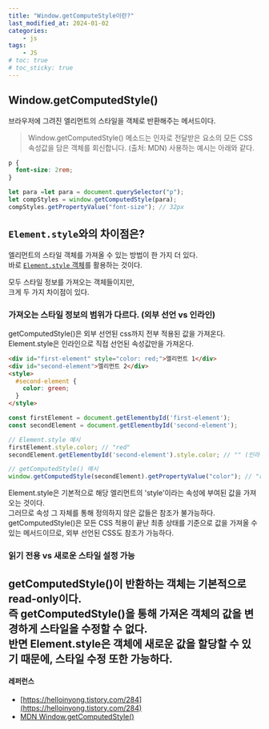 ```yaml
---
title: "Window.getComputeStyle이란?"
last_modified_at: 2024-01-02
categories:
    - js
tags:
    - JS
# toc: true
# toc_sticky: true
---
```


## Window.getComputedStyle()
브라우저에 그려진 엘리먼트의 스타일을 객체로 반환해주는 메서드이다.
> Window.getComputedStyle() 메소드는 인자로 전달받은 요소의 모든 CSS 속성값을 담은 객체를 회신합니다. (출처: MDN)
사용하는 예시는 아래와 같다.
```css
p {
  font-size: 2rem;
}
```
```javascript
let para =let para = document.querySelector("p");
let compStyles = window.getComputedStyle(para); 
compStyles.getPropertyValue("font-size"); // 32px
```

## `Element.style`와의 차이점은?
엘리먼트의 스타일 객체를 가져올 수 있는 방법이 한 가지 더 있다.  
바로 [`Element.style` 객체](https://developer.mozilla.org/en-US/docs/Web/API/HTMLElement/style)를 활용하는 것이다.  
  
모두 스타일 정보를 가져오는 객체들이지만,  
크게 두 가지 차이점이 있다.
### 가져오는 스타일 정보의 범위가 다르다. (외부 선언 vs 인라인)
getComputedStyle()은 외부 선언된 css까지 전부 적용된 값을 가져온다.  
Element.style은 인라인으로 직접 선언된 속성값만을 가져온다.  
```html
<div id="first-element" style="color: red;">엘리먼트 1</div>
<div id="second-element">엘리먼트 2</div>
<style>
  #second-element {
    color: green;
  }
</style>
```
```javascript
const firstElement = document.getElementbyId('first-element');
const secondElement = document.getElementbyId('second-element');

// Element.style 예시
firstElement.style.color; // "red"
secondElement.getElementbyId('second-element').style.color; // "" (인라인 속성으로 정의되지 않았기 때문에)

// getComputedStyle() 예시
window.getComputedStyle(secondElement).getPropertyValue("color"); // "rgb(0, 128, 0)"
```
Element.style은 기본적으로 해당 엘리먼트의 'style'이라는 속성에 부여된 값을 가져오는 것이다.  
그러므로 속성 그 자체를 통해 정의하지 않은 값들은 참조가 불가능하다.  
getComputedStyle()은 모든 CSS 적용이 끝난 최종 상태를 기준으로 값을 가져올 수 있는 메서드이므로, 외부 선언된 CSS도 참조가 가능하다.
  
### 읽기 전용 vs 새로운 스타일 설정 가능
getComputedStyle()이 반환하는 객체는 기본적으로 read-only이다.  
즉 getComputedStyle()을 통해 가져온 객체의 값을 변경하게 스타일을 수정할 수 없다.  
반면 Element.style은 객체에 새로운 값을 할당할 수 있기 때문에, 스타일 수정 또한 가능하다.  
---
#### 레퍼런스
- [https://helloinyong.tistory.com/284](https://helloinyong.tistory.com/284)
- [MDN Window.getComputedStyle()](https://developer.mozilla.org/ko/docs/Web/API/Window/getComputedStyle)
